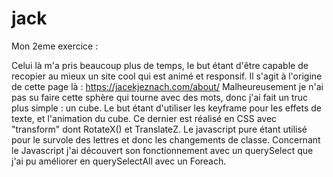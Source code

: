 # jack

Mon 2eme exercice :

Celui là m'a pris beaucoup plus de temps, le but étant d'être capable de recopier au mieux un site cool qui est animé et responsif.
Il s'agit à l'origine de cette page là : https://jacekjeznach.com/about/
Malheureusement je n'ai pas su faire cette sphère qui tourne avec des mots, donc j'ai fait un truc plus simple : un cube.
Le but étant d'utiliser les keyframe pour les effets de texte, et l'animation du cube. Ce dernier est réalisé en CSS avec "transform"
dont RotateX() et TranslateZ. 
Le javascript pure étant utilisé pour le survole des lettres et donc les changements de classe. Concernant le Javascript j'ai découvert 
son fonctionnement avec un querySelect que j'ai pu améliorer en querySelectAll  avec un Foreach.
